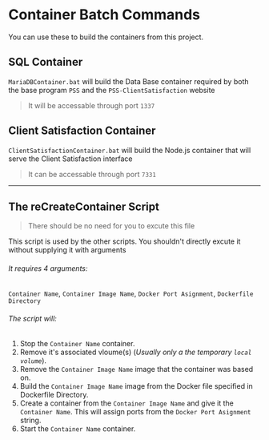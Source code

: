 # Container Batch Commands

You can use these to build the containers from this project.

## SQL Container

`MariaDBContainer.bat` will build the Data Base container required by both the base program `PSS` and the `PSS-ClientSatisfaction` website

>It will be accessable through port `1337`

## Client Satisfaction Container

`ClientSatisfactionContainer.bat` will build the Node.js container that will serve the Client Satisfaction interface

>It can be accessable through port `7331`

---

## The reCreateContainer Script

>There should be no need for you to excute this file

This script is used by the other scripts. You shouldn't directly excute it without supplying it with arguments   

###### It requires 4 arguments:  
`Container Name`, `Container Image Name`, `Docker Port Asignment`, `Dockerfile Directory`  

###### The script will:
1. Stop the `Container Name` container.
2. Remove it's associated vloume(s) (*Usually only a the temporary `local volume`*).
3. Remove the `Container Image Name` image that the container was based on.
4. Build the `Container Image Name` image from the Docker file specified in Dockerfile Directory.
5. Create a container from the `Container Image Name` and give it the `Container Name`. This will assign ports from the `Docker Port Asignment` string.
6. Start the `Container Name` container.

